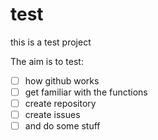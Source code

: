 # test
this is a test project

The aim is to test:

* [ ] how github works
* [ ] get familiar with the functions
* [ ] create repository
* [ ] create issues
* [ ] and do some stuff
